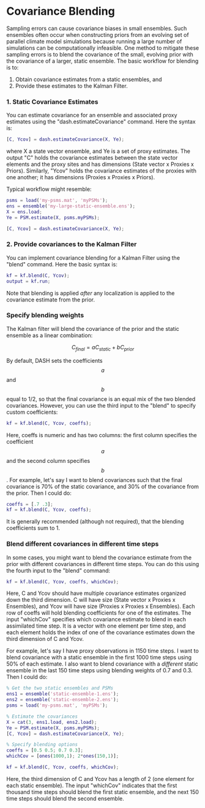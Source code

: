 
<script async src="https://cdn.mathjax.org/mathjax/latest/MathJax.js?config=TeX-AMS-MML_HTMLorMML" type="text/javascript"></script>

# Covariance Blending

Sampling errors can cause covariance biases in small ensembles. Such ensembles often occur when constructing priors from an evolving set of parallel climate model simulations because running a large number of simulations can be computationally infeasible. One method to mitigate these sampling errors is to blend the covariance of the small, evolving prior with the covariance of a larger, static ensemble. The basic workflow for blending is to:
1. Obtain covariance estimates from a static ensembles, and
2. Provide these estimates to the Kalman Filter.

### 1. Static Covariance Estimates

You can estimate covariance for an ensemble and associated proxy estimates using the "dash.estimateCovariance" command. Here the syntax is:
```matlab
[C, Ycov] = dash.estimateCovariance(X, Ye);
```
where X a state vector ensemble, and Ye is a set of proxy estimates. The output "C" holds the covariance estimates between the state vector elements and the proxy sites and has dimensions (State vector x Proxies x Priors). Similarly, "Ycov" holds the covariance estimates of the proxies with one another; it has dimensions (Proxies x Proxies x Priors).

Typical workflow might resemble:
```matlab
psms = load('my-psms.mat', 'myPSMs');
ens = ensemble('my-large-static-ensemble.ens');
X = ens.load;
Ye = PSM.estimate(X, psms.myPSMs);

[C, Ycov] = dash.estimateCovariance(X, Ye);
```

### 2. Provide covariances to the Kalman Filter

You can implement covariance blending for a Kalman Filter using the "blend" command. Here the basic syntax is:
```matlab
kf = kf.blend(C, Ycov);
output = kf.run;
```
Note that blending is applied *after* any localization is applied to the covariance estimate from the prior.

### Specify blending weights

The Kalman filter will blend the covariance of the prior and the static ensemble as a linear combination:

$$C_{final} = aC_{static} + bC_{prior}$$

By default, DASH sets the coefficients $$a$$ and $$b$$ equal to 1/2, so that the final covariance is an equal mix of the two blended covariances. However, you can use the third input to the "blend" to specify custom coefficients:
```matlab
kf = kf.blend(C, Ycov, coeffs);
```
Here, coeffs is numeric and has two columns: the first column specifies the coefficient $$a$$ and the second column specifies $$b$$. For example, let's say I want to blend covariances such that the final covariance is 70% of the static covariance, and 30% of the covariance from the prior. Then I could do:
```matlab
coeffs = [.7 .3];
kf = kf.blend(C, Ycov, coeffs);
```
It is generally recommended (although not required), that the blending coefficients sum to 1.

### Blend different covariances in different time steps

In some cases, you might want to blend the covariance estimate from the prior with different covariances in different time steps. You can do this using the fourth input to the "blend" command:
```matlab
kf = kf.blend(C, Ycov, coeffs, whichCov);
```
Here, C and Ycov should have multiple covariance estimates organized down the third dimension. C will have size (State vector x Proxies x Ensembles), and Ycov will have size (Proxies x Proxies x Ensembles). Each row of coeffs will hold blending coefficients for one of the estimates. The input "whichCov" specifies which covariance estimate to blend in each assimilated time step. It is a vector with one element per time step, and each element holds the index of one of the covariance estimates down the third dimension of C and Ycov.

For example, let's say I have proxy observations in 1150 time steps. I want to blend covariance with a static ensemble in the first 1000 time steps using 50% of each estimate. I also want to blend covariance with a *different* static ensemble in the last 150 time steps using blending weights of 0.7 and 0.3. Then I could do:
```matlab
% Get the two static ensembles and PSMs
ens1 = ensemble('static-ensemble-1.ens');
ens2 = ensemble('static-ensemble-2.ens');
psms = load('my-psms.mat', 'myPSMs');

% Estimate the covariances
X = cat(3, ens1.load, ens2.load);
Ye = PSM.estimate(X, psms.myPSMs);
[C, Ycov] = dash.estimateCovariance(X, Ye);

% Specify blending options
coeffs = [0.5 0.5; 0.7 0.3];
whichCov = [ones(1000,1); 2*ones(150,1)];

kf = kf.blend(C, Ycov, coeffs, whichCov);
```
Here, the third dimension of C and Ycov has a length of 2 (one element for each static ensemble). The input "whichCov" indicates that the first thousand time steps should blend the first static ensemble, and the next 150 time steps should blend the second ensemble.
